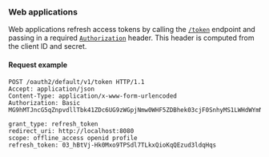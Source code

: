 ### Web applications

Web applications refresh access tokens by calling the [`/token`](https://developer.okta.com/docs/api/openapi/okta-oauth/oauth/tag/CustomAS/#tag/CustomAS/operation/tokenCustomAS) endpoint and passing in a required [`Authorization`](https://developer.okta.com/docs/api/openapi/okta-oauth/guides/client-auth/#client-authentication-methods) header. This header is computed from the client ID and secret.

#### Request example

```http
POST /oauth2/default/v1/token HTTP/1.1
Accept: application/json
Content-Type: application/x-www-form-urlencoded
Authorization: Basic MG9hMTJncG5qZnpvdllTbk41ZDc6UG9zWGpjNmw0WHF5ZDBhek03cjF0SnhyMS1LWHdWYmNFaDk0Q0FDNA==

grant_type: refresh_token
redirect_uri: http://localhost:8080
scope: offline_access openid profile
refresh_token: 03_hBtVj-Hk0Mxo9TPSdl7TLkxQioKqQEzud3ldqHqs
```
